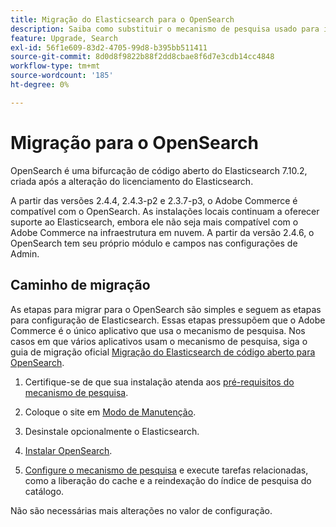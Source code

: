 ```yaml
---
title: Migração do Elasticsearch para o OpenSearch
description: Saiba como substituir o mecanismo de pesquisa usado para instalações locais do Adobe Commerce.
feature: Upgrade, Search
exl-id: 56f1e609-83d2-4705-99d8-b395bb511411
source-git-commit: 8d0d8f9822b88f2dd8cbae8f6d7e3cdb14cc4848
workflow-type: tm+mt
source-wordcount: '185'
ht-degree: 0%

---
```


# Migração para o OpenSearch

OpenSearch é uma bifurcação de código aberto do Elasticsearch 7.10.2, criada após a alteração do licenciamento do Elasticsearch.

A partir das versões 2.4.4, 2.4.3-p2 e 2.3.7-p3, o Adobe Commerce é compatível com o OpenSearch. As instalações locais continuam a oferecer suporte ao Elasticsearch, embora ele não seja mais compatível com o Adobe Commerce na infraestrutura em nuvem. A partir da versão 2.4.6, o OpenSearch tem seu próprio módulo e campos nas configurações de Admin.

## Caminho de migração

As etapas para migrar para o OpenSearch são simples e seguem as etapas para configuração de Elasticsearch. Essas etapas pressupõem que o Adobe Commerce é o único aplicativo que usa o mecanismo de pesquisa. Nos casos em que vários aplicativos usam o mecanismo de pesquisa, siga o guia de migração oficial [Migração do Elasticsearch de código aberto para OpenSearch](https://opensearch.org/blog/technical-posts/2021/10/moving-from-opensource-elasticsearch-to-opensearch/).

1. Certifique-se de que sua instalação atenda aos [pré-requisitos do mecanismo de pesquisa](../../installation/prerequisites/search-engine/overview.md).

1. Coloque o site em [Modo de Manutenção](../../installation/tutorials/maintenance-mode.md).

1. Desinstale opcionalmente o Elasticsearch.

1. [Instalar OpenSearch](https://opensearch.org/docs/latest/opensearch/install/important-settings/).

1. [Configure o mecanismo de pesquisa](../../configuration/search/configure-search-engine.md) e execute tarefas relacionadas, como a liberação do cache e a reindexação do índice de pesquisa do catálogo.

Não são necessárias mais alterações no valor de configuração.
